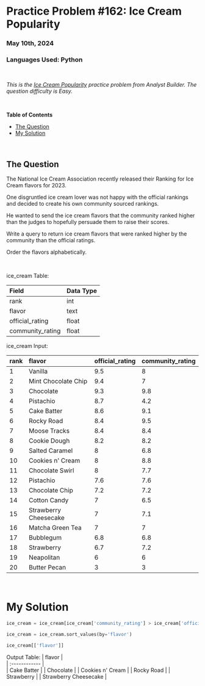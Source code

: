 # **Practice Problem #162: Ice Cream Popularity**
### May 10th, 2024
### Languages Used: Python

<br>

*This is the [Ice Cream Popularity](https://www.analystbuilder.com/questions/ice-cream-popularity-InQki) practice problem from Analyst Builder. The question difficulty is Easy.*

<br>

**Table of Contents**

-   [The Question](#the-question)
-   [My Solution](#my-solution)
  
<br>

## The Question

The National Ice Cream Association recently released their Ranking for Ice Cream flavors for 2023.

One disgruntled ice cream lover was not happy with the official rankings and decided to create his own community sourced rankings.

He wanted to send the ice cream flavors that the community ranked higher than the judges to hopefully persuade them to raise their scores.

Write a query to return ice cream flavors that were ranked higher by the community than the official ratings.

Order the flavors alphabetically.

<br>

ice_cream Table:

| Field               | Data Type         | 
| :----------------   | :----------       | 
| rank                | int               | 
| flavor              | text              | 
| official_rating	    | float             | 
| community_rating	  | float             | 

ice_cream Input:

| rank       | flavor                 | official_rating	 | community_rating  |                                              
| :--------- | :--------              | :----------      | :----------       |                                                
| 1	         | Vanilla                | 9.5              | 8                 | 
| 2	         | Mint Chocolate Chip    | 9.4	             | 7                 |    
| 3	         | Chocolate              | 9.3              | 9.8               |
| 4	         | Pistachio              | 8.7              | 4.2               |
| 5	         | Cake Batter            | 8.6	             | 9.1               |    
| 6	         | Rocky Road             | 8.4              | 9.5               | 
| 7	         | Moose Tracks           | 8.4              | 8.4               |
| 8	         | Cookie Dough           | 8.2	             | 8.2               |    
| 9	         | Salted Caramel         | 8                | 6.8               |
| 10	       | Cookies n' Cream       | 8                | 8.8               |
| 11	       | Chocolate Swirl        | 8	               | 7.7               |    
| 12	       | Pistachio              | 7.6              | 7.6               |
| 13	       | Chocolate Chip         | 7.2              | 7.2               |
| 14	       | Cotton Candy           | 7	               | 6.5               |    
| 15	       | Strawberry Cheesecake  | 7                | 7.1               |
| 16	       | Matcha Green Tea       | 7	               | 7                 |    
| 17	       | Bubblegum              | 6.8              | 6.8               |
| 18	       | Strawberry             | 6.7              | 7.2               |
| 19	       | Neapolitan             | 6	               | 6                 |    
| 20	       | Butter Pecan           | 3                | 3                 |


<br>

# My Solution

``` Python
ice_cream = ice_cream[ice_cream['community_rating'] > ice_cream['official_rating']]

ice_cream = ice_cream.sort_values(by='flavor')

ice_cream[['flavor']]
```

Output Table:
| flavor                 |                                              
| :------------          |                                                     
| Cake Batter   	       |
| Chocolate   	         |
| Cookies n' Cream   	   |
| Rocky Road   	         |
| Strawberry   	         |
| Strawberry Cheesecake  |